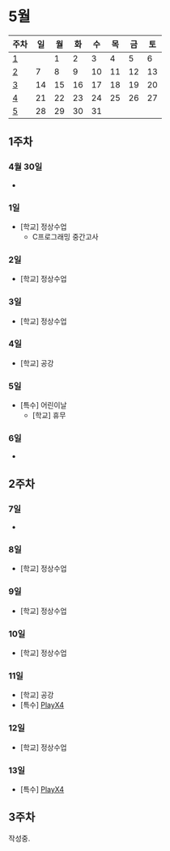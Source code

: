 # 5월
|주차|일|월|화|수|목|금|토|
|--|--|--|--|--|--|--|--|
|[1](#1주차)||1|2|3|4|5|6|
|[2](#2주차)|7|8|9|10|11|12|13|
|[3](#3주차)|14|15|16|17|18|19|20|
|[4](#4주차)|21|22|23|24|25|26|27|
|[5](#5주차)|28|29|30|31||||
## 1주차
### 4월 30일
-
### 1일
- \[학교\] 정상수업
  * C프로그래밍 중간고사
### 2일
- \[학교\] 정상수업
### 3일
- \[학교\] 정상수업
### 4일
- \[학교\] 공강
### 5일
- \[특수\] 어린이날
  * \[학교\] 휴무
### 6일
-

## 2주차
### 7일
-
### 8일
- \[학교\] 정상수업
### 9일
- \[학교\] 정상수업
### 10일
- \[학교\] 정상수업
### 11일
- \[학교\] 공강
- \[특수\] [PlayX4](./playx4/index.md#11일)
### 12일
- \[학교\] 정상수업
### 13일
- \[특수\] [PlayX4](./playx4/index.md#13일)

## 3주차
작성중.
